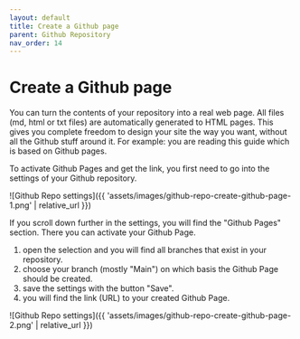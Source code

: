 ```yaml
---
layout: default
title: Create a Github page
parent: Github Repository
nav_order: 14
---
```


# Create a Github page

You can turn the contents of your repository into a real web page. All files (md, html or txt files) are automatically generated to HTML pages. This gives you complete freedom to design your site the way you want, without all the Github stuff around it. For example: you are reading this guide which is based on Github pages.

To activate Github Pages and get the link, you first need to go into the settings of your Github repository.

![Github Repo settings]({{ 'assets/images/github-repo-create-github-page-1.png' | relative_url }})

If you scroll down further in the settings, you will find the "Github Pages" section. There you can activate your Github Page.

1. open the selection and you will find all branches that exist in your repository.
2. choose your branch (mostly "Main") on which basis the Github Page should be created.
3. save the settings with the button "Save".
4. you will find the link (URL) to your created Github Page.

![Github Repo settings]({{ 'assets/images/github-repo-create-github-page-2.png' | relative_url }})